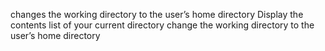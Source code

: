 changes the working directory to the user’s home directory
Display the contents list of your current directory
change the working directory to the user’s home directory
